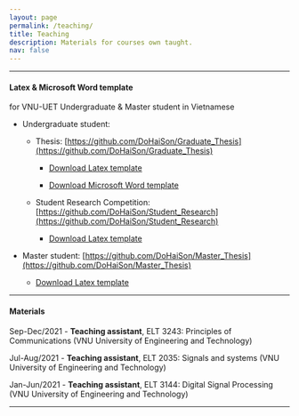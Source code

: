 ```yaml
---
layout: page
permalink: /teaching/
title: Teaching
description: Materials for courses own taught.
nav: false
---
```


---

<h4>Latex & Microsoft Word template</h4> for VNU-UET Undergraduate & Master student in Vietnamese

- Undergraduate student: 
    - Thesis: [https://github.com/DoHaiSon/Graduate_Thesis](https://github.com/DoHaiSon/Graduate_Thesis)

        - [Download Latex template](https://github.com/DoHaiSon/Graduate_Thesis/archive/refs/heads/master.zip)

        - [Download Microsoft Word template](https://github.com/DoHaiSon/Graduate_Thesis/raw/master/Word_template.docx)
    
    - Student Research Competition: [https://github.com/DoHaiSon/Student_Research](https://github.com/DoHaiSon/Student_Research)

        - [Download Latex template](https://github.com/DoHaiSon/Student_Research/archive/refs/heads/master.zip)

- Master student: [https://github.com/DoHaiSon/Master_Thesis](https://github.com/DoHaiSon/Master_Thesis)

    - [Download Latex template](https://github.com/DoHaiSon/Master_Thesis/archive/refs/heads/master.zip)

---

<h4>Materials</h4>

Sep-Dec/2021 - **Teaching assistant**, ELT 3243: Principles of Communications (VNU University of Engineering and Technology)

Jul-Aug/2021 - **Teaching assistant**, ELT 2035: Signals and systems (VNU University of Engineering and Technology)

Jan-Jun/2021 - **Teaching assistant**, ELT 3144: Digital Signal Processing (VNU University of Engineering and Technology)

---
